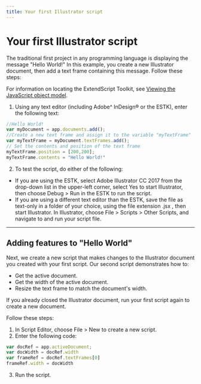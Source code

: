 ```yaml
---
title: Your first Illustrator script
---
```

# Your first Illustrator script

The traditional first project in any programming language is displaying the message "Hello World!" In this example, you create a new Illustrator document, then add a text frame containing this message. Follow
these steps:

For information on locating the ExtendScript Toolkit, see [Viewing the JavaScript object model](../../introduction/viewingtheobjectmodel#viewing-the-javascript-object-model).

1. Using any text editor (including Adobe^ InDesign® or the ESTK), enter the following text:
 ```javascript
 //Hello World!
 var myDocument = app.documents.add();
 //Create a new text frame and assign it to the variable "myTextFrame"
 var myTextFrame = myDocument.textFrames.add();
 // Set the contents and position of the text frame
 myTextFrame.position = [200,200];
 myTextFrame.contents = "Hello World!"
 ```
2. To test the script, do either of the following:
 - If you are using the ESTK, select Adobe lllustrator CC 2017 from the drop-down list in the upper-left corner, select Yes to start Illustrator, then choose Debug > Run in the ESTK to run the script.
 - If you are using a different text editor than the ESTK, save the file as text-only in a folder of your choice, using the file extension .jsx , then start Illustrator. In Illustrator, choose File > Scripts > Other Scripts, and navigate to and run your script file.

---

## Adding features to "Hello World"

Next, we create a new script that makes changes to the Illustrator document you created with your first script. Our second script demonstrates how to:

- Get the active document.
- Get the width of the active document.
- Resize the text frame to match the document's width.

If you already closed the Illustrator document, run your first script again to create a new document.

Follow these steps:

1. In Script Editor, choose File > New to create a new script.
2. Enter the following code:
 ```javascript
 var docRef = app.activeDocument;
 var docWidth = docRef.width
 var frameRef = docRef.textFrames[0]
 frameRef.width = docWidth
 ```
3. Run the script.
